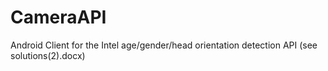 # CameraAPI

Android Client for the Intel age/gender/head orientation detection API (see solutions(2).docx)

